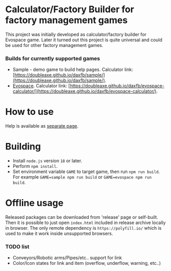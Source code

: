 # Calculator/Factory Builder for factory management games

This project was initially developed as calculator/factory builder for Evospace game.
Later it turned out this project is quite universal and could be used for other factory management games.

### Builds for currently supported games

- Sample - demo game to build help pages.
Calculator link: [https://doubleaxe.github.io/daxfb/sample/](https://doubleaxe.github.io/daxfb/sample/).
- [Evospace](https://store.steampowered.com/app/1013540/Evospace/).
Calculator link: [https://doubleaxe.github.io/daxfb/evospace-calculator/](https://doubleaxe.github.io/daxfb/evospace-calculator/).

# How to use

Help is available as [separate page](https://doubleaxe.github.io/evospace-calculator-help/).

# Building

- Install `node.js` version `18` or later.
- Perform `npm install`.
- Set environment variable `GAME` to target game, then run `npm run build`.
For example `GAME=sample npm run build` or `GAME=evospace npm run build`.

# Offline usage

Released packages can be downloaded from 'release' page or self-built.
Then it is possible to just open `index.html` included in release archive locally in browser.
The only remote dependency is `https://polyfill.io/` which is used to make it work inside unsupported browsers.

### TODO list

- Conveyors/Robotic arms/Pipes/etc.. support for link
- Color/Icon states for link and item (overflow, underflow, warning, etc..)
